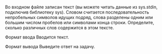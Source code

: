 Во входном файле записан текст (вы можете читать данные из sys.stdin, подключив библиотеку sys). Словом считается последовательность непробельных символов идущих подряд, слова разделены одним или большим числом пробелов или символами конца строки. Определите, сколько различных слов содержится в этом тексте.

Формат ввода
Вводится текст.

Формат вывода
Выведите ответ на задачу.